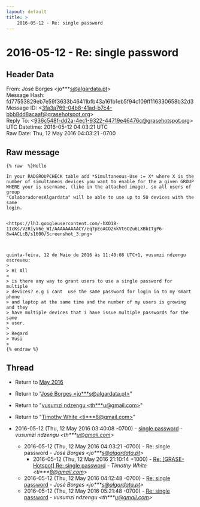 ```yaml
---
layout: default
title: >
    2016-05-12 - Re: single password
---
```


# 2016-05-12 - Re: single password

## Header Data

From: José Borges \<jo***s@algardata.pt\><br>
Message Hash: fd77553829eb7e59f3633b46411bfb43a161b1eb5f94c109ff116330658b32d3<br>
Message ID: \<3fa3a769-04b8-41ad-b7c4-bbb8dd8acaaf@grasehotspot.org\><br>
Reply To: \<936c548f-dd2a-4ec1-9322-44719e46476c@grasehotspot.org\><br>
UTC Datetime: 2016-05-12 04:03:21 UTC<br>
Raw Date: Thu, 12 May 2016 04:03:21 -0700<br>

## Raw message

```
{% raw  %}Hello

In your RADGROUPCHECK table add *Simultaneous-Use := X* where X is the 
number of simultaneos devices you want to enable for the a given GROUP 
WHERE your is username, (like in the attached image), so all users of group 
"ColaboradoresAlgardata" will be able to use up to 50 devices with the same 
login.


<https://lh3.googleusercontent.com/-hXO18-1IcKs/VzRiyV6e_WI/AAAAAAAAACY/eq7pEoACO2kkVt6OZu6LXBbITgP6-8w4ACLcB/s1600/Screenshot_3.png>



quinta-feira, 12 de Maio de 2016 às 11:40:08 UTC+1, vusumzi ndzengu 
escreveu:
>
> Hi All
>
> is there any way to grant users to use a single password for multiple 
> devices? e.g i cant  use the same password for login in to my smart phone 
> and laptop at the same time and the number of my users is growing and they 
> have multiple devices that i have issue multiple passwords for the same 
> user. 
>
> Regard
> Vusi
>
{% endraw %}
```

## Thread

+ Return to [May 2016](/archive/2016/05)

+ Return to "[José Borges <jo***s<span>@</span>algardata.pt>](/authors/jo___s_at_algardata_pt)"
+ Return to "[vusumzi ndzengu <th***u<span>@</span>gmail.com>](/authors/th___u_at_gmail_com)"
+ Return to "[Timothy White <ti***8<span>@</span>gmail.com>](/authors/ti___8_at_gmail_com)"

+ 2016-05-12 (Thu, 12 May 2016 03:40:08 -0700) - [single password](/archive/2016/05/c8932f603caf53257c61260b578dc60caaf57e042b685a34d9972271ae0e5274) - _vusumzi ndzengu \<th***u@gmail.com\>_
  + 2016-05-12 (Thu, 12 May 2016 04:03:21 -0700) - Re: single password - _José Borges \<jo***s@algardata.pt\>_
    + 2016-05-12 (Thu, 12 May 2016 21:10:14 +1000) - [Re: [GRASE-Hotspot] Re: single password](/archive/2016/05/9cc79eba50e8f94f9b024dceccdc098bd3a024b66c693b6410bbdafb7dce8079) - _Timothy White \<ti***8@gmail.com\>_
  + 2016-05-12 (Thu, 12 May 2016 04:12:48 -0700) - [Re: single password](/archive/2016/05/445d438f3fad4571ed9fe1a3b0b0a3340def454d7829f66379fa781ae4fb3d36) - _José Borges \<jo***s@algardata.pt\>_
  + 2016-05-12 (Thu, 12 May 2016 05:21:48 -0700) - [Re: single password](/archive/2016/05/562d238ea8a09b0c03aa9dc7b2e9e4e18f703ec91aeb423dfbd843bdfb0ef287) - _vusumzi ndzengu \<th***u@gmail.com\>_

